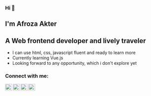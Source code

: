 ### Hi 👋

## I'm Afroza Akter

## A Web frontend developer and lively traveler

- I can use html, css, javascript fluent and ready to learn more
- Currently learning Vue.js
- Looking forward to any opportunity, which i don't explore yet<br/>

### Connect with me:


[<img align="left" alt="afroza02 | LinkedIn" width="22px" src="https://cdn.jsdelivr.net/npm/simple-icons@v3/icons/linkedin.svg" />][linkedin]
[<img align="left" alt="afroza02 | Twitter" width="22px" src="https://cdn.jsdelivr.net/npm/simple-icons@v3/icons/twitter.svg" />][twitter]
[<img align="left" alt="afroza02 | Instagram" width="22px" src="https://cdn.jsdelivr.net/npm/simple-icons@v3/icons/instagram.svg" />][instagram]
[<img align="left" alt="afroza02 | YouTube" width="22px" src="https://cdn.jsdelivr.net/npm/simple-icons@v3/icons/youtube.svg" />][youtube]


<br />








[twitter]: https://twitter.com/afroza022
[youtube]: https://www.youtube.com/channel/UCPG-HYaYT5whhHZH7nvnXdQ
[instagram]: https://instagram.com/afrozaakter02
[linkedin]: https://linkedin.com/in/afroza02

